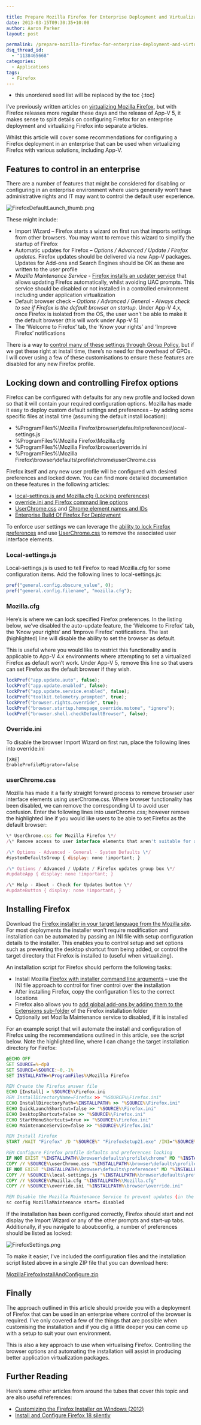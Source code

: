```yaml
---

title: Prepare Mozilla Firefox for Enterprise Deployment and Virtualization
date: 2013-03-15T09:30:35+10:00
author: Aaron Parker
layout: post

permalink: /prepare-mozilla-firefox-for-enterprise-deployment-and-virtualization/
dsq_thread_id:
  - "1138465668"
categories:
  - Applications
tags:
  - Firefox
---
```

* this unordered seed list will be replaced by the toc
{:toc}

I’ve previously written articles on [virtualizing Mozilla Firefox]({{site.baseurl}}/virtualisation/sequencing-mozilla-firefox-13-with-app-v-4-6/), but with Firefox releases more regular these days and the release of App-V 5, it makes sense to split details on configuring Firefox for an enterprise deployment and virtualizing Firefox into separate articles.

Whilst this article will cover some recommendations for configuring a Firefox deployment in an enterprise that can be used when virtualizing Firefox with various solutions, including App-V.

## Features to control in an enterprise

There are a number of features that might be considered for disabling or configuring in an enterprise environment where users generally won’t have administrative rights and IT may want to control the default user experience.

![FirefoxDefaultLaunch_thumb.png]({{site.baseurl}}/media/2013/03/FirefoxDefaultLaunch.png)

These might include:

  * Import Wizard – Firefox starts a wizard on first run that imports settings from other browsers. You may want to remove this wizard to simplify the startup of Firefox
  * Automatic updates for Firefox – _Options / Advanced / Update / Firefox updates._ Firefox updates should be delivered via new App-V packages. Updates for Add-ons and Search Engines should be OK as these are written to the user profile
  * _Mozilla Maintenance Service_ - [Firefox installs an updater service](http://support.mozilla.org/en-US/kb/what-mozilla-maintenance-service) that allows updating Firefox automatically, whilst avoiding UAC prompts. This service should be disabled or not installed in a controlled environment including under application virtualization
  * Default browser check – _Options / Advanced / General - Always check to see if Firefox is the default browser on startup_. Under App-V 4,x, once Firefox is isolated from the OS, the user won't be able to make it the default browser (this will work under App-V 5)
  * The ‘Welcome to Firefox’ tab, the ‘Know your rights’ and ‘Improve Firefox’ notifications

There is a way to [control many of these settings through Group Policy](http://sourceforge.net/projects/gpofirefox/), but if we get these right at install time, there’s no need for the overhead of GPOs. I will cover using a few of these customisations to ensure these features are disabled for any new Firefox profile.

## Locking down and controlling Firefox options

Firefox can be configured with defaults for any new profile and locked down so that it will contain your required configuration options. Mozilla has made it easy to deploy custom default settings and preferences – by adding some specific files at install time (assuming the default install location):

  * %ProgramFiles%\Mozilla Firefox\browser\defaults\preferences\local-settings.js
  * %ProgramFiles%\Mozilla Firefox\Mozilla.cfg
  * %ProgramFiles%\Mozilla Firefox\browser\override.ini
  * %ProgramFiles%\Mozilla Firefox\browser\defaults\profile\chrome\userChrome.css

Firefox itself and any new user profile will be configured with desired preferences and locked down. You can find more detailed documentation on these features in the following articles:

  * [local-settings.js and Mozilla.cfg (Locking preferences)](http://kb.mozillazine.org/Locking_preferences)
  * [override.ini and Firefox command line options](https://developer.mozilla.org/en-US/docs/Mozilla/Command_Line_Options)
  * [UserChrome.css](http://kb.mozillazine.org/UserChrome.css) and [Chrome element names and IDs](http://kb.mozillazine.org/UserChrome.css_Element_Names/IDs)
  * [Enterprise Build Of Firefox For Deployment](http://www.binaryturf.com/enterprise-build-firefox-deployment/)

To enforce user settings we can leverage the [ability to lock Firefox preferences](http://kb.mozillazine.org/Locking_preferences) and use [UserChrome.css](http://kb.mozillazine.org/UserChrome.css_Element_Names/IDs) to remove the associated user interface elements.

### Local-settings.js

Local-settings.js is used to tell Firefox to read Mozilla.cfg for some configuration items. Add the following lines to local-settings.js:

```js
pref("general.config.obscure_value", 0);  
pref("general.config.filename", "mozilla.cfg");
```

### Mozilla.cfg

Here’s is where we can lock specified Firefox preferences. In the listing below, we’ve disabled the auto-update feature, the ‘Welcome to Firefox’ tab, the ‘Know your rights’ and ‘Improve Firefox’ notifications. The last (highlighted) line will disable the ability to set the browser as default.

This is useful where you would like to restrict this functionality and is applicable to App-V 4.x environments where attempting to set a virtualized Firefox as default won’t work. Under App-V 5, remove this line so that users can set Firefox as the default browser if they wish.

```js
lockPref("app.update.auto", false);  
lockPref("app.update.enabled", false);  
lockPref("app.update.service.enabled", false);  
lockPref("toolkit.telemetry.prompted", true);  
lockPref("browser.rights.override", true);  
lockPref("browser.startup.homepage_override.mstone", "ignore");  
lockPref("browser.shell.checkDefaultBrowser", false);
```

### Override.ini

To disable the browser Import Wizard on first run, place the following lines into override.ini

```
[XRE]
EnableProfileMigrator=false
```

### userChrome.css

Mozilla has made it a fairly straight forward process to remove browser user interface elements using userChrome.css. Where browser functionality has been disabled, we can remove the corresponding UI to avoid user confusion. Enter the following lines into userChrome.css; however remove the highlighted line if you would like users to be able to set Firefox as the default browser:

```js
\* UserChrome.css for Mozilla Firefox \*/  
/\* Remove access to user interface elements that aren't suitable for application virtualization \*/

/\* Options - Advanced - General - System Defaults \*/  
#systemDefaultsGroup { display: none !important; }

/\* Options / Advanced / Update / Firefox updates group box \*/  
#updateApp { display: none !important; }

/\* Help - About - Check for Updates button \*/  
#updateButton { display: none !important; }
```

## Installing Firefox

Download the [Firefox installer in your target language from the Mozilla site](http://www.mozilla.com/firefox/all.html). For most deployments the installer won't require modification and installation can be automated by passing an INI file with setup configuration details to the installer. This enables you to control setup and set options such as preventing the desktop shortcut from being added, or control the target directory that Firefox is installed to (useful when virtualizing).

An installation script for Firefox should perform the following tasks:

  * Install Mozilla [Firefox with installer command line arguments](https://wiki.mozilla.org/Installer:Command_Line_Arguments) – use the INI file approach to control for finer control over the installation
  * After installing Firefox, copy the configuration files to the correct locations
  * Firefox also allows you to [add global add-ons by adding them to the Extensions sub-folder](http://kb.mozillazine.org/Installing_extensions) of the Firefox installation folder
  * Optionally set Mozilla Maintenance service to disabled, if it is installed

For an example script that will automate the install and configuration of Firefox using the recommendations outlined in this article, see the script below. Note the highlighted line, where I can change the target installation directory for Firefox:

```cmd
@ECHO OFF  
SET SOURCE=%~dp0  
SET SOURCE=%SOURCE:~0,-1%  
SET INSTALLPATH=%ProgramFiles%\Mozilla Firefox

REM Create the Firefox answer file  
ECHO [Install] > %SOURCE%\Firefox.ini  
REM InstallDirectoryName=Firefox >> "%SOURCE%\Firefox.ini"  
ECHO InstallDirectoryPath=%INSTALLPATH% >> "%SOURCE%\Firefox.ini"  
ECHO QuickLaunchShortcut=false >> "%SOURCE%\Firefox.ini"  
ECHO DesktopShortcut=false >> "%SOURCE%\Firefox.ini"  
ECHO StartMenuShortcuts=true >> "%SOURCE%\Firefox.ini"  
ECHO MaintenanceService=false >> "%SOURCE%\Firefox.ini"

REM Install Firefox  
START /WAIT "Firefox" /D "%SOURCE%" "FirefoxSetup21.exe" /INI="%SOURCE%\Firefox.ini"

REM Configure Firefox profile defaults and preferences locking  
IF NOT EXIST "%INSTALLPATH%\browser\defaults\profile\chrome" MD "%INSTALLPATH%\browser\defaults\profile\chrome"  
COPY /Y %SOURCE%\userChrome.css "%INSTALLPATH%\browser\defaults\profile\chrome\userChrome.css"  
IF NOT EXIST "%INSTALLPATH%\browser\defaults\preferences" MD "%INSTALLPATH%\browser\defaults\preferences"  
COPY /Y %SOURCE%\local-settings.js "%INSTALLPATH%\browser\defaults\preferences\local-settings.js"  
COPY /Y %SOURCE%\Mozilla.cfg "%INSTALLPATH%\Mozilla.cfg"  
COPY /Y %SOURCE%\override.ini "%INSTALLPATH%\browser\override.ini"

REM Disable the Mozilla Maintenance Service to prevent updates (in the event the service is installed)  
sc config MozillaMaintenance start= disabled
```

If the installation has been configured correctly, Firefox should start and not display the Import Wizard or any of the other prompts and start-up tabs. Additionally, if you navigate to about:config, a number of preferences should be listed as locked:

![FirefoxSettings.png]({{site.baseurl}}/media/2013/03/FirefoxSettings.png)

To make it easier, I've included the configuration files and the installation script listed above in a single ZIP file that you can download here:

[MozillaFirefoxInstallAndConfigure.zip]({{site.baseurl}}/downloads/2013/03/MozillaFirefoxInstallAndConfigure.zip)

## Finally

The approach outlined in this article should provide you with a deployment of Firefox that can be used in an enterprise where control of the browser is required. I've only covered a few of the things that are possible when customising the installation and if you dig a little deeper you can come up with a setup to suit your own environment.

This is also a key approach to use when virtualising Firefox. Controlling the browser options and automating the installation will assist in producing better application virtualization packages.

## Further Reading

Here’s some other articles from around the tubes that cover this topic and are also useful references:

* [Customizing the Firefox Installer on Windows (2012)](http://mike.kaply.com/2012/02/14/customizing-the-firefox-installer-on-windows-2012/)
* [Install and Configure Firefox 18 silently](http://www.mockbox.net/configmgr-sccm/174-install-and-configure-firefox-silently)
